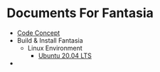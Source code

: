 ﻿# Documents For Fantasia 


- [Code Concept](KnowledgeBase/KB00001.md)
- Build & Install Fantasia
  - Linux Environment
    - [Ubuntu 20.04 LTS](KnowledgeBase/KB00002.md)
- 
